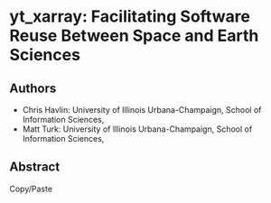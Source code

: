 # yt_xarray: Facilitating Software Reuse Between Space and Earth Sciences

## Authors

* Chris Havlin: University of Illinois Urbana-Champaign, School of Information Sciences,
* Matt Turk: University of Illinois Urbana-Champaign, School of Information Sciences, 

## Abstract

Copy/Paste


```{tableofcontents}
```

